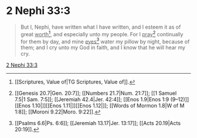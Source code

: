 # 2 Nephi 33:3

> But I, Nephi, have written what I have written, and I esteem it as of great <u>worth</u>[^a], and especially unto my people. For I <u>pray</u>[^b] continually for them by day, and mine <u>eyes</u>[^c] water my pillow by night, because of them; and I cry unto my God in faith, and I know that he will hear my cry.

[2 Nephi 33:3](https://www.churchofjesuschrist.org/study/scriptures/bofm/2-ne/33?lang=eng&id=p3#p3)


[^a]: [[Scriptures, Value of|TG Scriptures, Value of]].  
[^b]: [[Genesis 20.7|Gen. 20:7]]; [[Numbers 21.7|Num. 21:7]]; [[1 Samuel 7.5|1 Sam. 7:5]]; [[Jeremiah 42.4|Jer. 42:4]]; [[Enos 1.9|Enos 1:9 (9–12)]][[Enos 1.10|]][[Enos 1.11|]][[Enos 1.12|]]; [[Words of Mormon 1.8|W of M 1:8]]; [[Moroni 9.22|Moro. 9:22]].  
[^c]: [[Psalms 6.6|Ps. 6:6]]; [[Jeremiah 13.17|Jer. 13:17]]; [[Acts 20.19|Acts 20:19]].  
